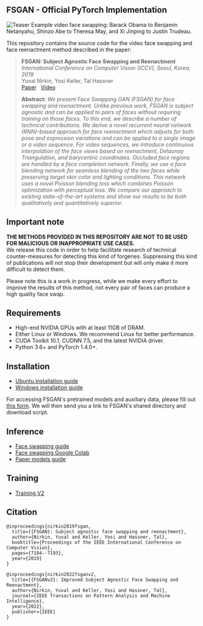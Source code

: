 ## FSGAN - Official PyTorch Implementation
![Teaser](./docs/teaser.gif)
Example video face swapping: Barack Obama to Benjamin Netanyahu, Shinzo Abe to Theresa May, and Xi Jinping to 
Justin Trudeau.

This repository contains the source code for the video face swapping and face reenactment method described in the paper:
> **FSGAN: Subject Agnostic Face Swapping and Reenactment**  
> *International Conference on Computer Vision (ICCV), Seoul, Korea, 2019*  
> Yuval Nirkin, Yosi Keller, Tal Hassner  
> [Paper](https://arxiv.org/pdf/1908.05932.pdf) &nbsp; [Video](https://www.youtube.com/watch?v=BsITEVX6hkE)
>
> **Abstract:** *We present Face Swapping GAN (FSGAN) for face swapping and reenactment. Unlike previous work, FSGAN is subject agnostic and can be applied to pairs of faces without requiring training on those faces. To this end, we describe a number of technical contributions. We derive a novel recurrent neural network (RNN)–based approach for face reenactment which adjusts for both pose and expression variations and can be applied to a single image or a video sequence. For video sequences, we introduce continuous interpolation of the face views based on reenactment, Delaunay Triangulation, and barycentric coordinates. Occluded face regions are handled by a face completion network. Finally, we use a face blending network for seamless blending of the two faces while preserving target skin color and lighting conditions. This network uses a novel Poisson blending loss which combines Poisson optimization with perceptual loss. We compare our approach to existing state-of-the-art systems and show our results to be both qualitatively and quantitatively superior.*

## Important note
**THE METHODS PROVIDED IN THIS REPOSITORY ARE NOT TO BE USED FOR MALICIOUS OR INAPPROPRIATE USE CASES.**  
We release this code in order to help facilitate research of technical counter-measures for detecting this
kind of forgeries. Suppressing this kind of publications will not stop their development but will only make
it more difficult to detect them. 

Please note this is a work in progress, while we make every effort to improve the results of this method, not
every pair of faces can produce a high quality face swap.


## Requirements
- High-end NVIDIA GPUs with at least 11GB of DRAM.
- Either Linux or Windows. We recommend Linux for better performance.
- CUDA Toolkit 10.1, CUDNN 7.5, and the latest NVIDIA driver.
- Python 3.6+ and PyTorch 1.4.0+.

## Installation
- [Ubuntu installation guide](https://github.com/YuvalNirkin/fsgan/wiki/Ubuntu-Installation-Guide)
- [Windows installation guide](https://github.com/YuvalNirkin/fsgan/wiki/Windows-Installation-Guide)

For accessing FSGAN's pretrained models and auxiliary data, please fill out
[this form](https://docs.google.com/forms/d/e/1FAIpQLScyyNWoFvyaxxfyaPLnCIAxXgdxLEMwR9Sayjh3JpWseuYlOA/viewform?usp=sf_link).
We will then send you a link to FSGAN's shared directory and download script.

## Inference
- [Face swapping guide](https://github.com/YuvalNirkin/fsgan/wiki/Face-Swapping-Inference)
- [Face swapping Google Colab](inference/face_swapping.ipynb)
- [Paper models guide](https://github.com/YuvalNirkin/fsgan/wiki/Paper-Models-Inference)

## Training
- [Training V2](https://github.com/YuvalNirkin/fsgan/wiki/Training-V2)

## Citation
```
@inproceedings{nirkin2019fsgan,
  title={{FSGAN}: Subject agnostic face swapping and reenactment},
  author={Nirkin, Yuval and Keller, Yosi and Hassner, Tal},
  booktitle={Proceedings of the IEEE International Conference on Computer Vision},
  pages={7184--7193},
  year={2019}
}

@inproceedings{nirkin2022fsganv2,
  title={{FSGANv2}: Improved Subject Agnostic Face Swapping and Reenactment},
  author={Nirkin, Yuval and Keller, Yosi and Hassner, Tal},
  journal={IEEE Transactions on Pattern Analysis and Machine Intelligence},
  year={2022},
  publisher={IEEE}
}
```

